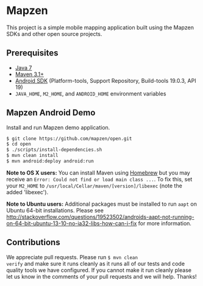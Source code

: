 # Mapzen

This project is a simple mobile mapping application built using the Mapzen SDKs and other open source projects.


## Prerequisites

* [Java 7](http://www.oracle.com/technetwork/java/javase/downloads/jdk7-downloads-1880260.html)
* [Maven 3.1+](http://maven.apache.org/download.cgi)
* [Android SDK](http://developer.android.com/sdk/index.html) (Platform-tools, Support Repository, Build-tools 19.0.3, API 19)
* `JAVA_HOME`, `M2_HOME`, and `ANDROID_HOME` environment variables

## Mapzen Android Demo

Install and run Mapzen demo application.

```bash
$ git clone https://github.com/mapzen/open.git
$ cd open
$ ./scripts/install-dependencies.sh
$ mvn clean install
$ mvn android:deploy android:run
```

**Note to OS X users:** You can install Maven using [Homebrew](http://brew.sh/) but you may receive an `Error: Could not find or load main class ...`. To fix this, set your `M2_HOME` to `/usr/local/Cellar/maven/[version]/libexec` (note the added 'libexec').

**Note to Ubuntu users:** Additional packages must be installed to run `aapt` on Ubuntu 64-bit installations. Please see http://stackoverflow.com/questions/19523502/androids-aapt-not-running-on-64-bit-ubuntu-13-10-no-ia32-libs-how-can-i-fix for more information.

## Contributions
We appreciate pull requests. Please run <code>$ mvn clean verify</code>
and make sure it runs cleanly as it runs all of our tests and code quality tools
we have configured. If you cannot make it run cleanly please let us know in the
comments of your pull requests and we will help. Thanks!

[1]: https://circleci.com/gh/mapzen/open
